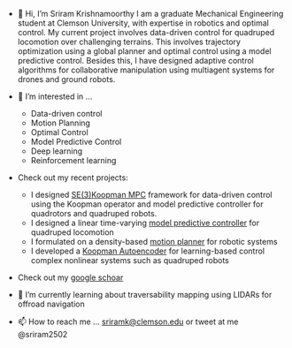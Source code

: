 - 👋 Hi, I’m Sriram Krishnamoorthy
I am a graduate Mechanical Engineering student at Clemson University, with expertise in robotics and optimal control. My current project involves data-driven control for quadruped locomotion over challenging terrains. This involves trajectory optimization using a global planner and optimal control using a model predictive control. Besides this, I have designed adaptive control algorithms for collaborative manipulation using multiagent systems for drones and ground robots.

- 👀 I’m interested in ...
  - Data-driven control
  - Motion Planning
  - Optimal Control
  - Model Predictive Control
  - Deep learning
  - Reinforcement learning


- Check out my recent projects:
  - I designed [SE(3)Koopman MPC](https://github.com/sriram-2502/KoopmanMPC_Quadrotor) framework for data-driven control using the Koopman operator and model predictive controller for quadrotors and quadruped robots.    
  - I designed a linear time-varying [model predictive controller](https://github.com/AndrewZheng-1011/Quad_ConvexMPC) for quadruped locomotion 
  - I formulated on a density-based [motion planner](https://github.com/AndrewZheng-1011/Density-Feedback-Control/tree/robotic_arm) for robotic systems
  - I developed a [Koopman Autoencoder](https://github.com/sriram-2502/Deep_Koopman_AutoEncoder) for learning-based control complex nonlinear systems such as quadruped robots

 - Check out my [google schoar](https://scholar.google.com/citations?user=-kMTFjwAAAAJ&hl=en)

- 🌱 I’m currently learning about traversability mapping using LIDARs for offroad navigation
- 📫 How to reach me ... sriramk@clemson.edu or tweet at me @sriram2502







<!---
sriram-2502/sriram-2502 is a ✨ special ✨ repository because its `README.md` (this file) appears on your GitHub profile.
You can click the Preview link to take a look at your changes.
--->
